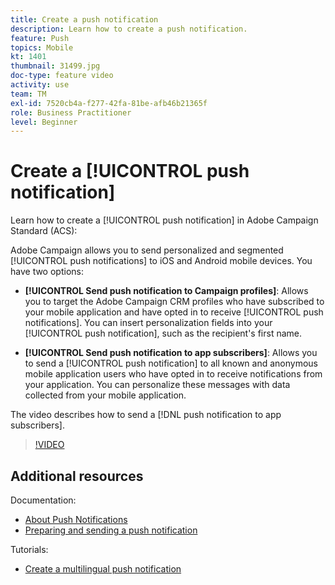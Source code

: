 ```yaml
---
title: Create a push notification
description: Learn how to create a push notification. 
feature: Push
topics: Mobile
kt: 1401
thumbnail: 31499.jpg
doc-type: feature video
activity: use
team: TM
exl-id: 7520cb4a-f277-42fa-81be-afb46b21365f
role: Business Practitioner
level: Beginner
---
```

# Create a [!UICONTROL push notification]

Learn how to create a [!UICONTROL push notification] in Adobe Campaign Standard (ACS):

Adobe Campaign allows you to send personalized and segmented [!UICONTROL push notifications] to iOS and Android mobile devices. You have two options:

* **[!UICONTROL Send push notification to Campaign profiles]**: Allows you to target the Adobe Campaign CRM profiles who have subscribed to your mobile application and have opted in to receive [!UICONTROL push notifications]. You can insert personalization fields into your [!UICONTROL push notification], such as the recipient's first name.

* **[!UICONTROL Send push notification to app subscribers]**: Allows you to send a [!UICONTROL push notification] to all known and anonymous mobile application users who have opted in to receive notifications from your application. You can personalize these messages with data collected from your mobile application.
  
The video describes how to send a [!DNL push notification to app subscribers].

>[!VIDEO](https://video.tv.adobe.com/v/31499?quality=12)

## Additional resources

Documentation:

* [About Push Notifications](https://docs.adobe.com/content/help/en/campaign-standard/using/communication-channels/push-notifications/about-push-notifications.html)
* [Preparing and sending a push notification](https://docs.adobe.com/content/help/en/campaign-standard/using/communication-channels/push-notifications/preparing-and-sending-a-push-notification.html)

Tutorials:

* [Create a multilingual push notification](/help/communication-channels/mobile/push-notifications/creating-multilingual-push-notifications.md)
